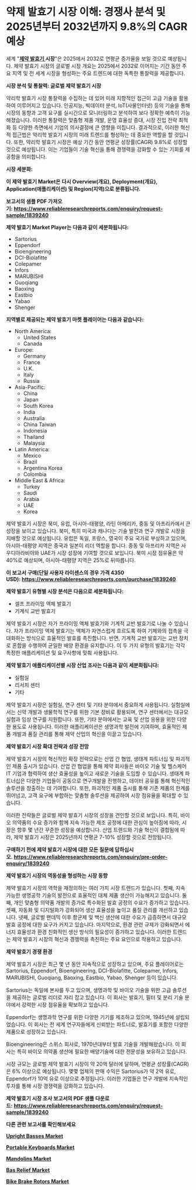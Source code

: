 <p><h1>약제 발효기 시장 이해: 경쟁사 분석 및 2025년부터 2032년까지 9.8%의 CAGR 예상</h1></p><p>세계 "<strong><a href="https://www.reliableresearchreports.com/pharmaceutical-fermenter-r1839240?utm_campaign=105&utm_medium=8&utm_source=Github&utm_content=ia&utm_term=09022025&utm_id=pharmaceutical-fermenter">제약 발효기&nbsp;</a></strong><strong>시장</strong>"은 2025에서 2032로 연평균 증가율을 보일 것으로 예상됩니다. 제약 발효기 시장의 글로벌 시장 개요는 2025에서 2032로 이어지는 기간 동안 주요 지역 및 전 세계 시장을 형성하는 주요 트렌드에 대한 독특한 통찰력을 제공합니다.</p>
<p><strong>시장 분석 및 통찰력: 글로벌 제약 발효기 시장</strong></p>
<p><p>약리학 발효기 시장 통찰력을 수집하는 데 있어 미래 지향적인 접근이 고급 기술을 활용하여 이루어지고 있습니다. 인공지능, 빅데이터 분석, IoT(사물인터넷) 등의 기술을 통해 시장의 동향과 고객 요구를 실시간으로 모니터링하고 분석하여 보다 정확한 예측이 가능해졌습니다. 이러한 통찰력은 맞춤형 제품 개발, 운영 효율성 증대, 시장 진입 전략 최적화 등 다양한 측면에서 기업의 의사결정에 큰 영향을 미칩니다. 결과적으로, 이러한 혁신적 접근법은 약리학 발효기 시장의 미래 트렌드를 형성하는 데 중요한 역할을 할 것입니다. 또한, 약리학 발효기 시장은 예상 기간 동안 연평균 성장률(CAGR) 9.8%로 성장할 것으로 예상됩니다. 이는 기업들이 기술 혁신을 통해 경쟁력을 강화할 수 있는 기회를 제공함을 의미합니다.</p><a href="%7CAUTHORITHY_DOMAIN_URL%7C?utm_campaign=105&utm_medium=8&utm_source=Github&utm_content=ia&utm_term=09022025&utm_id=pharmaceutical-fermenter"></a></p>
<p><strong>시장 세분화:</strong></p>
<p><strong>이 제약 발효기 Market은 다시 Overview(개요), Deployment(개요), Application(애플리케이션) 및 Region(지역)으로 분류됩니다.</strong></p>
<p><strong>보고서의 샘플 PDF 가져오기:&nbsp;<a href="https://www.reliableresearchreports.com/enquiry/request-sample/1839240?utm_campaign=105&utm_medium=8&utm_source=Github&utm_content=ia&utm_term=09022025&utm_id=pharmaceutical-fermenter">https://www.reliableresearchreports.com/enquiry/request-sample/1839240</a></strong><strong></strong></p>
<p><strong>제약 발효기 Market Player는 다음과 같이 세분화됩니다:</strong></p>
<p><ul><li>Sartorius</li><li>Eppendorf</li><li>Bioengineering</li><li>DCI-Biolafitte</li><li>Colepamer</li><li>Infors</li><li>MARUBISHI</li><li>Guoqiang</li><li>Baoxing</li><li>Eastbio</li><li>Yabao</li><li>Shenger</li></ul></p>
<p><strong>지역별로 제공되는 제약 발효기 마켓 플레이어는 다음과 같습니다:</strong></p>
<p><ul>
    <li>
        North America:
        <ul>
            <li>United States</li>
            <li>Canada</li>
        </ul>
    </li>
    <li>
        Europe:
        <ul>
            <li>Germany</li>
            <li>France</li>
            <li>U.K.</li>
            <li>Italy</li>
            <li>Russia</li>
        </ul>
    </li>
    <li>
        Asia-Pacific:
        <ul>
            <li>China</li>
            <li>Japan</li>
            <li>South Korea</li>
            <li>India</li>
            <li>Australia</li>
            <li>China Taiwan</li>
            <li>Indonesia</li>
            <li>Thailand</li>
            <li>Malaysia</li>
        </ul>
    </li>
    <li>
        Latin America:
        <ul>
            <li>Mexico</li>
            <li>Brazil</li>
            <li>Argentina Korea</li>
            <li>Colombia</li>
        </ul>
    </li>
    <li>
        Middle East & Africa:
        <ul>
            <li>Turkey</li>
            <li>Saudi</li>
            <li>Arabia</li>
            <li>UAE</li>
            <li>Korea</li>
        </ul>
    </li>
    </ul></p>
<p><p>제약 발효기 시장은 북미, 유럽, 아시아-태평양, 라틴 아메리카, 중동 및 아프리카에서 큰 성장을 보이고 있습니다. 북미, 특히 미국과 캐나다는 기술 발전과 연구 개발로 시장을 지배할 것으로 예상됩니다. 유럽은 독일, 프랑스, 영국이 주요 국가로 부상하고 있으며, 아시아-태평양 지역은 중국과 일본이 리더 역할을 합니다. 중동 및 아프리카 지역은 사우디아라비아와 UAE가 시장 성장에 기여할 것으로 보입니다. 북미 시장 점유율은 약 40%로 예상되며, 아시아-태평양 지역은 25%로 뒤따릅니다.</p></p>
<p><strong>이 보고서 구매(단일 사용자 라이센스의 경우 가격 4350 USD):&nbsp;<a href="https://www.reliableresearchreports.com/purchase/1839240?utm_campaign=105&utm_medium=8&utm_source=Github&utm_content=ia&utm_term=09022025&utm_id=pharmaceutical-fermenter">https://www.reliableresearchreports.com/purchase/1839240</a></strong></p>
<p><strong>제약 발효기 유형별 시장 분석은 다음으로 세분화됩니다:</strong></p>
<p><ul><li>셀프 프라이밍 액체 발효기</li><li>기계식 교반 발효기</li></ul></p>
<p><p>제약 발효기 시장은 자가 프라이밍 액체 발효기와 기계적 교반 발효기로 나눌 수 있습니다. 자가 프라이밍 액체 발효기는 액체가 자연스럽게 흐르도록 하여 기체와의 접촉을 극대화하는 방식으로 효율적인 발효를 촉진합니다. 반면, 기계적 교반 발효기는 교반 장치로 혼합을 수행하여 균일한 배양 환경을 유지합니다. 이 두 가지 유형의 발효기는 각각 특정한 애플리케이션 및 요구사항에 맞춰 사용됩니다.</p></p>
<p><strong>제약 발효기 애플리케이션별 시장 산업 조사는 다음과 같이 세분화됩니다:</strong></p>
<p><ul><li>실험실</li><li>리서치 센터</li><li>기타</li></ul></p>
<p><p>제약 발효기 시장은 실험실, 연구 센터 및 기타 분야에서 중요하게 사용됩니다. 실험실에서는 신약 개발과 생물학적 연구를 위한 기본 장비로 활용되며, 연구 센터에서는 대규모 실험과 임상 연구를 지원합니다. 또한, 기타 분야에서는 교육 및 산업 응용을 위한 다양한 용도로 사용됩니다. 이러한 애플리케이션은 생명과학 발전에 기여하며, 효율적인 제품 개발과 품질 관리를 통해 제약 산업의 혁신을 이끌고 있습니다.</p></p>
<p><strong>제약 발효기 시장 확대 전략과 성장 전망</strong></p>
<p><p>제약 발효기 시장의 혁신적인 확장 전략으로는 산업 간 협업, 생태계 파트너십 및 파괴적인 제품 출시가 있습니다. 산업 간 협업을 통해 제약 회사들은 바이오 기술 및 헬스케어 IT 기업과 협력하여 생산 효율성을 높이고 새로운 기술을 도입할 수 있습니다. 생태계 파트너십은 다양한 기업들이 공동으로 연구개발을 진행하고, 데이터 공유를 통해 혁신적인 솔루션을 창출하는 데 기여합니다. 또한, 파괴적인 제품 출시를 통해 기존 제품의 한계를 뛰어넘고, 고객 요구에 부합하는 맞춤형 솔루션을 제공하여 시장 점유율을 확대할 수 있습니다.</p><p>이러한 전략들은 글로벌 제약 발효기 시장의 성장을 견인할 것으로 보입니다. 특히, 바이오 의약품의 수요 증가와 함께 지속 가능한 제조 공정에 대한 관심이 높아짐에 따라, 시장은 향후 몇 년간 꾸준한 성장을 예상합니다. 산업 트렌드와 기술 혁신이 결합됨에 따라, 제약 발효기 시장은 2025년까지 연평균 7-10% 성장할 것으로 전망됩니다.</p></p>
<p><strong>구매하기 전에 제약 발효기 시장에 대한 모든 질문에 답하십시오.&nbsp;<a href="https://www.reliableresearchreports.com/enquiry/pre-order-enquiry/1839240?utm_campaign=105&utm_medium=8&utm_source=Github&utm_content=ia&utm_term=09022025&utm_id=pharmaceutical-fermenter">https://www.reliableresearchreports.com/enquiry/pre-order-enquiry/1839240</a></strong><strong></strong></p>
<p><strong>제약 발효기 시장의 역동성을 형성하는 시장 동향</strong></p>
<p><p>제약 발효기 시장의 역학을 재정의하는 여러 가지 시장 트렌드가 있습니다. 첫째, 지속 가능한 생명공학 기술의 발전으로 효율적인 대체 제품 생산이 가능해지고 있습니다. 둘째, 개인 맞춤형 의약품 개발의 증가로 특수화된 발효 공정의 수요가 증가하고 있습니다. 셋째, 자동화 및 디지털화가 강화되어 생산 효율성을 높이고 품질 관리를 개선하고 있습니다. 넷째, 글로벌 팬데믹 이후 항균제 및 백신 생산에 대한 수요가 급증하면서 대규모 발효 공정에 대한 요구가 커지고 있습니다. 마지막으로, 환경 관련 규제가 강화되면서 에너지 효율성과 환경 친화적인 생산 방식의 필요성이 증가하고 있습니다. 이러한 트렌드는 제약 발효기 시장의 혁신과 경쟁력을 촉진하는 주요 요인으로 작용하고 있습니다.</p></p>
<p><strong>제약 발효기 경쟁 환경</strong></p>
<p><p>제약 발효기 시장은 최근 몇 년 동안 지속적으로 성장하고 있으며, 주요 플레이어로는 Sartorius, Eppendorf, Bioengineering, DCI-Biolafitte, Colepamer, Infors, MARUBISHI, Guoqiang, Baoxing, Eastbio, Yabao, Shenger 등이 있습니다. </p><p>Sartorius는 독일에 본사를 두고 있으며, 생명과학 및 바이오 기술을 위한 고급 솔루션을 제공하는 글로벌 리더로 자리 잡고 있습니다. 이 회사는 발효기, 필터 및 분리 기술 분야에서 강력한 시장 점유율을 확보하고 있습니다.</p><p>Eppendorf는 생명과학 연구를 위한 다양한 기기를 제조하고 있으며, 1945년에 설립되었습니다. 이 회사는 전 세계 연구자들에게 신뢰받는 파트너로, 발효기를 포함한 다양한 제품으로 성장하고 있습니다.</p><p>Bioengineering은 스위스 회사로, 1970년대부터 발효 기술을 개발해왔습니다. 이 회사는 특히 바이오 의약품 생산에 필요한 배양기술에 대한 전문성을 보유하고 있습니다.</p><p>시장 규모는 글로벌 제약 발효기 시장이 약 20억 달러에 달하며, 연평균 성장률(CAGR)은 6% 이상으로 예상됩니다. 몇몇 업체의 판매 수익은 Sartorius가 약 2억 유로, Eppendorf가 10억 유로 이상으로 추정됩니다. 이러한 기업들은 연구 개발에 지속적인 투자를 통해 시장 경쟁력을 강화하고 있습니다.</p></p>
<p><strong>제약 발효기 시장 조사 보고서의 PDF 샘플 다운로드:&nbsp;<a href="https://www.reliableresearchreports.com/enquiry/request-sample/1839240?utm_campaign=105&utm_medium=8&utm_source=Github&utm_content=ia&utm_term=09022025&utm_id=pharmaceutical-fermenter">https://www.reliableresearchreports.com/enquiry/request-sample/1839240</a></strong></p>
<p><strong></strong></p>
<p><strong></strong></p>
<p><strong></strong></p>
<p><strong></strong></p>
<p><strong>다른 관련 보고서를 확인해보세요</strong></p>
<p><strong><p><a href="https://github.com/penglatilles/Market-Research-Report-List-1/blob/main/upright-basses-market.md?utm_campaign=105&utm_medium=8&utm_source=Github&utm_content=ia&utm_term=09022025&utm_id=pharmaceutical-fermenter">Upright Basses Market</a></p><p><a href="https://github.com/hartsockdonnette82/Market-Research-Report-List-1/blob/main/portable-keyboards-market.md?utm_campaign=105&utm_medium=8&utm_source=Github&utm_content=ia&utm_term=09022025&utm_id=pharmaceutical-fermenter">Portable Keyboards Market</a></p><p><a href="https://github.com/akaalahk/Market-Research-Report-List-1/blob/main/mandolins-market.md?utm_campaign=105&utm_medium=8&utm_source=Github&utm_content=ia&utm_term=09022025&utm_id=pharmaceutical-fermenter">Mandolins Market</a></p><p><a href="https://github.com/saaindosya/Market-Research-Report-List-1/blob/main/bas-relief-market.md?utm_campaign=105&utm_medium=8&utm_source=Github&utm_content=ia&utm_term=09022025&utm_id=pharmaceutical-fermenter">Bas Relief Market</a></p><p><a href="https://github.com/agdonthisa/Market-Research-Report-List-1/blob/main/bike-brake-rotors-market.md?utm_campaign=105&utm_medium=8&utm_source=Github&utm_content=ia&utm_term=09022025&utm_id=pharmaceutical-fermenter">Bike Brake Rotors Market</a></p></strong></p>